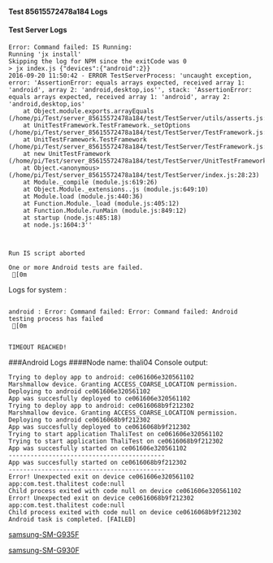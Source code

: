 #### Test 85615572478a184 Logs

#### Test Server Logs
```
Error: Command failed: IS Running:
Running 'jx install'
Skipping the log for NPM since the exitCode was 0
> jx index.js {"devices":{"android":2}}
2016-09-20 11:50:42 - ERROR TestServerProcess: 'uncaught exception, error: 'AssertionError: equals arrays expected, received array 1: 'android', array 2: 'android,desktop,ios'', stack: 'AssertionError: equals arrays expected, received array 1: 'android', array 2: 'android,desktop,ios'
    at Object.module.exports.arrayEquals (/home/pi/Test/server_85615572478a184/test/TestServer/utils/asserts.js:71:3)
    at UnitTestFramework.TestFramework._setOptions (/home/pi/Test/server_85615572478a184/test/TestServer/TestFramework.js:86:11)
    at UnitTestFramework.TestFramework (/home/pi/Test/server_85615572478a184/test/TestServer/TestFramework.js:23:8)
    at new UnitTestFramework (/home/pi/Test/server_85615572478a184/test/TestServer/UnitTestFramework.js:23:28)
    at Object.<anonymous> (/home/pi/Test/server_85615572478a184/test/TestServer/index.js:28:23)
    at Module._compile (module.js:619:26)
    at Object.Module._extensions..js (module.js:649:10)
    at Module.load (module.js:440:36)
    at Function.Module._load (module.js:405:12)
    at Function.Module.runMain (module.js:849:12)
    at startup (node.js:485:18)
    at node.js:1604:3''


 
Run IS script aborted
 
One or more Android tests are failed.
 [0m

```


Logs for system : 
```

android : Error: Command failed: Error: Command failed: Android testing process has failed
 [0m


TIMEOUT REACHED!
```
###Android Logs
####Node name: thali04
Console output:
```
Trying to deploy app to android: ce061606e320561102
Marshmallow device. Granting ACCESS_COARSE_LOCATION permission.
Deploying to android ce061606e320561102
App was succesfully deployed to ce061606e320561102
Trying to deploy app to android: ce0616068b9f212302
Marshmallow device. Granting ACCESS_COARSE_LOCATION permission.
Deploying to android ce0616068b9f212302
App was succesfully deployed to ce0616068b9f212302
Trying to start application ThaliTest on ce061606e320561102
Trying to start application ThaliTest on ce0616068b9f212302
App was succesfully started on ce061606e320561102
-------------------------------------------
App was succesfully started on ce0616068b9f212302
-------------------------------------------
Error! Unexpected exit on device ce061606e320561102 app:com.test.thalitest code:null 
Child process exited with code null on device ce061606e320561102
Error! Unexpected exit on device ce0616068b9f212302 app:com.test.thalitest code:null 
Child process exited with code null on device ce0616068b9f212302
Android task is completed. [FAILED]
```
[samsung-SM-G935F](https://github.com/ThaliTester/TestResults/blob/85615572478a184_New_thali_tape_for_super_branch_andrew-aladev/thali04_samsung-SM-G935F.md)

[samsung-SM-G930F](https://github.com/ThaliTester/TestResults/blob/85615572478a184_New_thali_tape_for_super_branch_andrew-aladev/thali04_samsung-SM-G930F.md)




